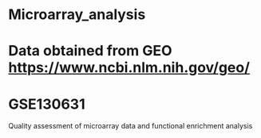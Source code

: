 # Microarray_analysis
# Data obtained from GEO https://www.ncbi.nlm.nih.gov/geo/
# GSE130631
Quality assessment of microarray data and functional enrichment analysis 

